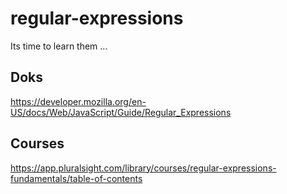 # regular-expressions
Its time to learn them ...

## Doks

https://developer.mozilla.org/en-US/docs/Web/JavaScript/Guide/Regular_Expressions

## Courses

https://app.pluralsight.com/library/courses/regular-expressions-fundamentals/table-of-contents
